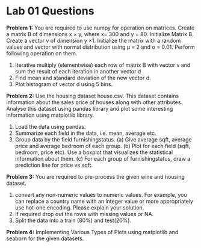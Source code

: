 # Lab 01 Questions

**Problem 1:** You are required to use numpy for operation on matrices. Create a matrix B of
dimensions x × y, where x= 300 and y = 80. Initialize Matrix B. Create a vector v of dimension
y ×1. Initialize the matrix with a random values and vector with normal distribution using µ =
2 and σ = 0.01. Perform following operation on them.

1. Iterative multiply (elementwise) each row of matrix B with vector v and sum the result
   of each iteration in another vector d
2. Find mean and standard deviation of the new vector d.
3. Plot histogram of vector d using 5 bins.

**Problem 2:** Use the housing dataset house.csv. This dataset contains information about the
sales price of houses along with other attributes. Analyse this dataset using pandas library and
plot some interesting information using matplotlib library.

1. Load the data using pandas.
2. Summarize each field in the data, i.e. mean, average etc.
3. Group data by the field furnishingstatus.
   (a) Give average sqft, average price and average bedroom of each group.
   (b) Plot for each field (sqft, bedroom, price etc). Use a boxplot that visualizes the
   statistical information about them.
   (c) For each group of furnishingstatus, draw a prediction line for price vs sqft.

**Problem 3:** You are required to pre-process the given wine and housing dataset.

1. convert any non-numeric values to numeric values. For example, you can replace a
   country name with an integer value or more appropriately use hot-one encoding. Please explain your solution.
2. If required drop out the rows with missing values or NA.
3. Split the data into a train (80%) and test(20%).

**Problem 4:** Implementing Various Types of Plots using matplotlib and seaborn for the given
datasets.
